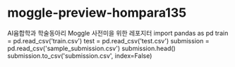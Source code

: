 # moggle-preview-hompara135
AI윰합학과 학술동아리 Moggle 사전미을 위한 레포지터
import pandas as pd
train = pd.read_csv('train.csv')
test = pd.read_csv('test.csv')
submission = pd.read_csv('sample_submission.csv')
submission.head()
submission.to_csv('submission.csv', index=False)
